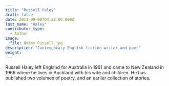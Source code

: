 ```yaml
---
title: "Russell Haley"
draft: false
date: 2011-09-08T04:22:00.000Z
last_name: "Haley"
contributor_type:
  - Author
image:
  file: Haley_Russell.jpg
description: "Contemporary English fiction writer and poet"
weight:
---
```


Russell Haley left England for Australia in 1961 and came to New Zealand in 1966 where he lives in Auckland with his wife and children. He has published two volumes of poetry, and an earlier collection of stories.

